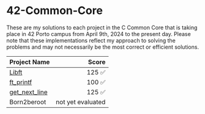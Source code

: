# 42-Common-Core

These are my solutions to each project in the C Common Core that is taking place in 42 Porto campus from April 9th, 2024 to the present day. Please note that these implementations reflect my approach to solving the problems and may not necessarily be the most correct or efficient solutions.

| Project Name             |  Score  |
|-------------------------|--------:|
| [Libft](https://github.com/podefteza/libft)                   | 125 ✅  |
| [ft_printf](https://github.com/podefteza/ft_printf)              |  100 ✅  |
| [get_next_line](https://github.com/podefteza/get_next_line)           |  125 ✅  |
| Born2beroot           |  not yet evaluated  |
